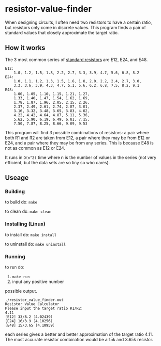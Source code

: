 # resistor-value-finder

When designing circuits, I often need two resistors to have a certain ratio, but resistors only come in discrete values. This program finds a pair of standard values that closely approximate the target ratio. 

## How it works

The 3 most common series of [standard resistors](https://eepower.com/resistor-guide/resistor-standards-and-codes/resistor-values/#) are E12, E24, and E48.

```
E12: 
    1.0, 1.2, 1.5, 1.8, 2.2, 2.7, 3.3, 3.9, 4.7, 5.6, 6.8, 8.2 
E24: 
    1.0, 1.1, 1.2, 1.3, 1.5, 1.6, 1.8, 2.0, 2.2, 2.4, 2.7, 3.0, 
    3.3, 3.6, 3.9, 4.3, 4.7, 5.1, 5.6, 6.2, 6.8, 7.5, 8.2, 9.1
E48:
    1.00, 1.05, 1.10, 1.15, 1.21, 1.27,
    1.33, 1.40, 1.47, 1.54, 1.62, 1.69,
    1.78, 1.87, 1.96, 2.05, 2.15, 2.26,
    2.37, 2.49, 2.61, 2.74, 2.87, 3.01,
    3.16, 3.32, 3.48, 3.65, 3.83, 4.02,
    4.22, 4.42, 4.64, 4.87, 5.11, 5.36,
    5.62, 5.90, 6.19, 6.49, 6.81, 7.15,
    7.50, 7.87, 8.25, 8.66, 9.09, 9.53
```

This program will find 3 possible combinations of resistors: a pair where both R1 and R2 are taken from E12, a pair where they may be from E12 or E24, and a pair where they may be from any series. This is because E48 is not as common as E12 or E24.

It runs in `O(n^2)` time where n is the number of values in the series (not very efficient, but the data sets are so tiny so who cares).

## Useage

### Building

to build do: `make`

to clean do: `make clean`

### Installing (Linux)

to install do: `make install`

to uninstall do: `make uninstall`

### Running

to run do: 

1. `make run`
2. input any positive number

possible output.

```
./resistor_value_finder.out
Resistor Value Calculator
Please input the target ratio R1/R2:
4.11
[E12] 33/8.2 (4.02439)
[E24] 16/3.9 (4.10256)
[E48] 15/3.65 (4.10959)
```

each series gives a better and better approximation of the target ratio 4.11. The most accurate resistor combination would be a 15k and 3.65k resistor.